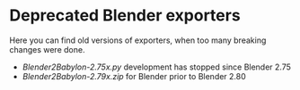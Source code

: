 # Deprecated Blender exporters

Here you can find old versions of exporters, when too many breaking changes were done.

- *Blender2Babylon-2.75x.py* development has stopped since Blender 2.75
- *Blender2Babylon-2.79x.zip* for Blender prior to Blender 2.80